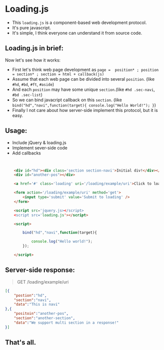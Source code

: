 Loading.js
==========

- This `loading.js` is a component-based web development protocol.
- It's pure javascript.
- It's simple, I think everyone can understand it from source code.

## Loading.js in brief:

Now let's see how it works:

- First let's think web page development as ` page =  position* ; position = section* ; section = html + callback(js) `
- Assume that each web page can be divided into several `position`. (like `#hd`, `#bd`, `#ft`, `#aside`)
- And each `position` may have some unique `section`.(like `#hd .sec-navi`, `#bd .sec-list`)
- So we can bind javacript callback on this `section`. (like `bind("hd","navi",function(target){ console.log("Hello World!"); }`)
- Finally I not care about how server-side implement this protocol, but it is easy.

## Usage:

- Include jQuery & loading.js
- Implement sever-side code
- Add callbacks

```html


	<div id="hd"><div class='section section-navi'>Initial div!</div></div>
	<div id="another-pos"></div>

	<a href='#' class='loading' uri='/loading/example/uri'>Click to loading</a>

	<form action='/loading/example/uri' method='get'>
		<input type='submit' value='Submit to loading' />
	</form>

	<script src='jquery.js></script>
	<script src='loading.js'></script>

	<script>

		bind("hd","navi",function(target){

			console.log("Hello world!");
		});

	</script>

```


## Server-side response:


> GET /loading/example/uri

```json
[{
	"postion":"hd",
	"section":"navi",
	"data":"This is navi"
},{
	"positoin":"another-pos",
	"section":"another-section",
	"data":"We support multi section in a response!"
}]
```

## That's all.
